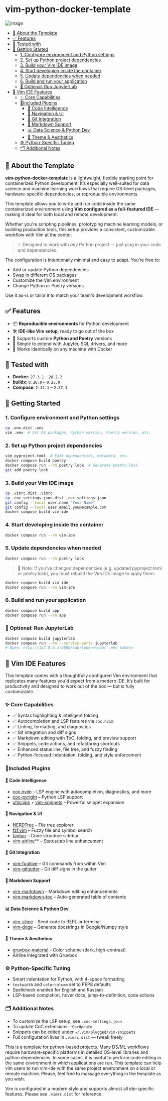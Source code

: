 # vim-python-docker-template

![image](https://github.com/user-attachments/assets/2846d6df-16de-4c24-b308-abb8534bd844)

<!-- vim-markdown-toc GFM -->

* [🧰 About the Template](#-about-the-template)
* [✅ Features](#-features)
* [🧪 Tested with](#-tested-with)
* [🚀 Getting Started](#-getting-started)
  * [1. Configure environment and Python settings](#1-configure-environment-and-python-settings)
  * [2. Set up Python project dependencies](#2-set-up-python-project-dependencies)
  * [3. Build your Vim IDE image](#3-build-your-vim-ide-image)
  * [4. Start developing inside the container](#4-start-developing-inside-the-container)
  * [5. Update dependencies when needed](#5-update-dependencies-when-needed)
  * [6. Build and run your application](#6-build-and-run-your-application)
  * [📓 Optional: Run JupyterLab](#-optional-run-jupyterlab)
* [🧠 Vim IDE Features](#-vim-ide-features)
  * [✨ Core Capabilities](#-core-capabilities)
  * [🔌Included Plugins](#included-plugins)
    * [🧠 Code Intelligence](#-code-intelligence)
    * [📁 Navigation & UI](#-navigation--ui)
    * [🔄 Git Integration](#-git-integration)
    * [📝 Markdown Support](#-markdown-support)
    * [📊 Data Science & Python Dev](#-data-science--python-dev)
    * [🎨 Theme & Aesthetics](#-theme--aesthetics)
  * [⚙️ Python-Specific Tuning](#-python-specific-tuning)
  * [🗂 Additional Notes](#-additional-notes)

<!-- vim-markdown-toc -->

## 🧰 About the Template

**vim-python-docker-template** is a lightweight, flexible starting point for
containerized Python development. It’s especially well-suited for data science
and machine learning workflows that require OS-level packages,
hardware-specific dependencies, or reproducible environments.

This template allows you to write and run code inside the same containerized
environment using **Vim configured as a full-featured IDE** — making it ideal
for both local and remote development.

Whether you're scripting pipelines, prototyping machine learning models, or
building production tools, this setup provides a consistent, customizable
workflow with Vim at the center.

> ✨ Designed to work with *any* Python project — just plug in your code and
> dependencies.

The configuration is intentionally minimal and easy to adapt. You’re free to:
- Add or update Python dependencies
- Swap in different OS packages
- Customize the Vim environment
- Change Python or Poetry versions

Use it as-is or tailor it to match your team's development workflow.

## ✅ Features

- 📦 **Reproducible environments** for Python development
- 🛠 **IDE-like Vim setup**, ready to go out of the box
- 🐍 Supports custom **Python and Poetry** versions
- 🧩 Simple to extend with Jupyter, SQL drivers, and more
- 🔁 Works identically on any machine with Docker

## 🧪 Tested with

- **Docker**: `27.3.1` – `28.2.2`
- **buildx**: `0.20.0` – `0.25.0`
- **Compose**: `2.32.1` – `2.37.1`

## 🚀 Getting Started

### 1. Configure environment and Python settings

```bash
cp .env.dist .env
vim .env  # Set OS packages, Python version, Poetry version, etc.
```

### 2. Set up Python project dependencies

```bash
vim pyproject.toml  # Edit dependencies, metadata, etc.
docker compose build poetry
docker compose run --rm poetry lock  # Generate poetry.lock
git add poetry.lock
```

### 3. Build your Vim IDE image

```bash
cp .vimrc.dist .vimrc
cp .coc-settings.json.dist .coc-settings.json
git config --local user.name "Your Name"
git config --local user.email you@example.com
docker compose build vim-ide
```

### 4. Start developing inside the container

```bash
docker compose run --rm vim-ide
```

### 5. Update dependencies when needed

```bash
docker compose run --rm poetry lock
```

> 🔄 Note: If you've changed dependencies (e.g. updated pyproject.toml or
> poetry.lock), you must rebuild the Vim IDE image to apply them:

```bash
docker compose build vim-ide
docker compose run --rm vim-ide
```

### 6. Build and run your application

```bash
docker compose build app
docker compose run --rm app
```

### 📓 Optional: Run JupyterLab

```bash
docker compose build jupyterlab
docker compose run --rm --service-ports jupyterlab
# Open: http://127.0.0.1:8888/lab?token=<your .env token>
```

## 🧠 Vim IDE Features

This template comes with a thoughtfully configured Vim environment that
replicates many features you'd expect from a modern IDE. It’s built for
productivity and designed to work out of the box — but is fully customizable.

### ✨ Core Capabilities

- ✅ Syntax highlighting & intelligent folding
- ✅ Autocompletion and LSP features via `coc.nvim`
- ✅ Linting, formatting, and diagnostics
- ✅ Git integration and diff signs
- ✅ Markdown editing with ToC, folding, and preview support
- ✅ Snippets, code actions, and refactoring shortcuts
- ✅ Enhanced status line, file tree, and fuzzy finding
- ✅ Python-focused indentation, folding, and style enforcement

### 🔌Included Plugins

#### 🧠 Code Intelligence

- [coc.nvim](https://github.com/neoclide/coc.nvim) – LSP engine with autocompletion, diagnostics, and more
- [coc-pyright](https://github.com/fannheyward/coc-pyright) – Python LSP support
- [ultisnips](https://github.com/SirVer/ultisnips) + [vim-snippets](https://github.com/honza/vim-snippets) – Powerful snippet expansion

#### 📁 Navigation & UI

- [NERDTree](https://github.com/preservim/nerdtree) – File tree explorer
- [fzf.vim](https://github.com/junegunn/fzf.vim) – Fuzzy file and symbol search
- [tagbar](https://github.com/preservim/tagbar) – Code structure sidebar
- [vim-airline](https://github.com/vim-airline/vim-airline)** – Status/tab line enhancement

#### 🔄 Git Integration

- [vim-fugitive](https://github.com/tpope/vim-fugitive) – Git commands from within Vim
- [vim-gitgutter](https://github.com/airblade/vim-gitgutter) – Git diff signs in the gutter

#### 📝 Markdown Support

- [vim-markdown](https://github.com/plasticboy/vim-markdown) – Markdown editing enhancements
- [vim-markdown-toc](https://github.com/mzlogin/vim-markdown-toc) – Auto-generated table of contents

#### 📊 Data Science & Python Dev

- [vim-slime](https://github.com/jpalardy/vim-slime) – Send code to REPL or terminal
- [vim-doge](https://github.com/kkoomen/vim-doge) – Generate docstrings in Google/Numpy style

#### 🎨 Theme & Aesthetics

- [gruvbox-material](https://github.com/sainnhe/gruvbox-material) – Color scheme (dark, high-contrast)
- Airline integrated with Gruvbox

### ⚙️ Python-Specific Tuning

- Smart indentation for Python, with 4-space formatting
- `textwidth` and `colorcolumn` set to PEP8 defaults
- Spellcheck enabled for English and Russian
- LSP-based completion, hover docs, jump-to-definition, code actions

### 🗂 Additional Notes

- To customize the LSP setup, see `.coc-settings.json`
- To update CoC extensions: `:CocUpdate`
- Snippets can be edited under `~/.vim/plugged/vim-snippets`
- Full configuration lives in `.vimrc.dist` — tweak freely

This is a template for python-based projects. Many DS/ML workflows require
hardware-specific platforms in detailed OS-level libraries and python
dependencies. In some cases, it is useful to perform code editing in the same
environment in which applications are run. This template can help vim users to
run vim-ide with the same project environment on a local or remote machine.
Please, feel free to massage everything in the template as you wish.

Vim is configured in a modern style and supports almost all ide-specific
features. Please see `.vimrc.dist` for reference.
